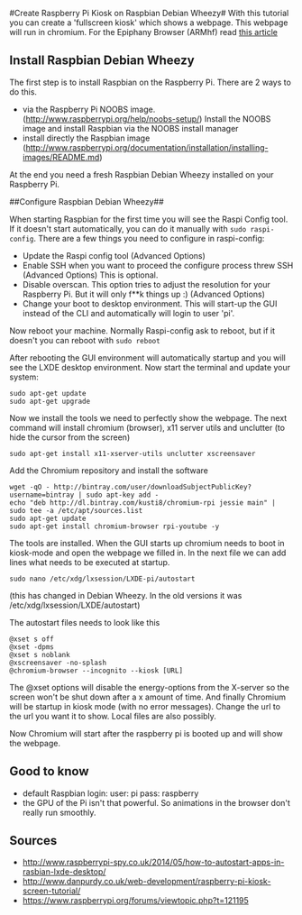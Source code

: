 #Create Raspberry Pi Kiosk on Raspbian Debian Wheezy#
With this tutorial you can create a 'fullscreen kiosk' which shows a webpage. This webpage will run in chromium. For the Epiphany Browser (ARMhf) read [this article](https://github.com/elalemanyo/raspberry-pi-kiosk-screen#epiphany-browser) 
## Install Raspbian Debian Wheezy ##

The first step is to install Raspbian on the Raspberry Pi. There are 2 ways to do this.

- via the Raspberry Pi NOOBS image. (http://www.raspberrypi.org/help/noobs-setup/) Install the NOOBS image and install Raspbian via the NOOBS install manager
- install directly the Raspbian image (http://www.raspberrypi.org/documentation/installation/installing-images/README.md)

At the end you need a fresh Raspbian Debian Wheezy installed on your Raspberry Pi.

##Configure Raspbian Debian Wheezy##

When starting Raspbian for the first time you will see the Raspi Config tool. 
If it doesn't start automatically, you can do it manually with `sudo raspi-config`.
There are a few things you need to configure in raspi-config:

- Update the Raspi config tool (Advanced Options)
- Enable SSH when you want to proceed the configure process threw SSH (Advanced Options) This is optional.
- Disable overscan. This option tries to adjust the resolution for your Raspberry Pi. But it will only f**k things up :) (Advanced Options)
- Change your boot to desktop environment. This will start-up the GUI instead of the CLI and automatically will login to user 'pi'. 

Now reboot your machine. Normally Raspi-config ask to reboot, but if it doesn't you can reboot with `sudo reboot`

After rebooting the GUI environment will automatically startup and you will see the LXDE desktop environment. Now start the terminal and update your system:

```
sudo apt-get update
sudo apt-get upgrade
```
Now we install the tools we need to perfectly show the webpage. The next command will install chromium (browser), x11 server utils and unclutter (to hide the cursor from the screen)

```
sudo apt-get install x11-xserver-utils unclutter xscreensaver
```

Add the Chromium repository and install the software
```
wget -qO - http://bintray.com/user/downloadSubjectPublicKey?username=bintray | sudo apt-key add -
echo "deb http://dl.bintray.com/kusti8/chromium-rpi jessie main" | sudo tee -a /etc/apt/sources.list
sudo apt-get update
sudo apt-get install chromium-browser rpi-youtube -y
```

The tools are installed. When the GUI starts up chromium needs to boot in kiosk-mode and open the webpage we filled in. In the next file we can add lines what needs to be executed at startup.

```
sudo nano /etc/xdg/lxsession/LXDE-pi/autostart
```
(this has changed in Debian Wheezy. In the old versions it was /etc/xdg/lxsession/LXDE/autostart)

The autostart files needs to look like this

```
@xset s off
@xset -dpms
@xset s noblank
@xscreensaver -no-splash
@chromium-browser --incognito --kiosk [URL]
```

The @xset options will disable the energy-options from the X-server so the screen won't be shut down after a x amount of time.
And finally Chromium will be startup in kiosk mode (with no error messages). 
Change the url to the url you want it to show. Local files are also possibly.

Now Chromium will start after the raspberry pi is booted up and will show the webpage.

## Good to know ##
- default Raspbian login: user: pi pass: raspberry
- the GPU of the Pi isn't that powerful. So animations in the browser don't really run smoothly. 


## Sources ##

- http://www.raspberrypi-spy.co.uk/2014/05/how-to-autostart-apps-in-rasbian-lxde-desktop/
- http://www.danpurdy.co.uk/web-development/raspberry-pi-kiosk-screen-tutorial/
- https://www.raspberrypi.org/forums/viewtopic.php?t=121195
